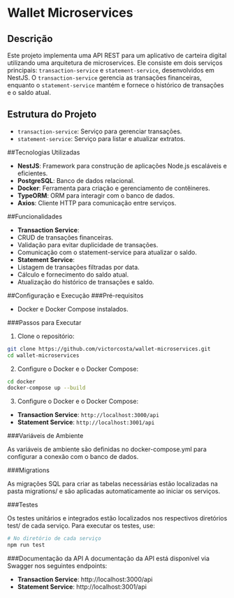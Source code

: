 # Wallet Microservices

## Descrição
Este projeto implementa uma API REST para um aplicativo de carteira digital utilizando uma arquitetura de microservices. Ele consiste em dois serviços principais: `transaction-service` e `statement-service`, desenvolvidos em NestJS. O `transaction-service` gerencia as transações financeiras, enquanto o `statement-service` mantém e fornece o histórico de transações e o saldo atual.


## Estrutura do Projeto
- `transaction-service`: Serviço para gerenciar transações.
- `statement-service`: Serviço para listar e atualizar extratos.

##Tecnologias Utilizadas
- **NestJS**: Framework para construção de aplicações Node.js escaláveis e eficientes.
- **PostgreSQL**: Banco de dados relacional.
- **Docker**: Ferramenta para criação e gerenciamento de contêineres.
- **TypeORM**: ORM para interagir com o banco de dados.
- **Axios**: Cliente HTTP para comunicação entre serviços.

##Funcionalidades
- **Transaction Service**:
 - CRUD de transações financeiras.
 - Validação para evitar duplicidade de transações.
 - Comunicação com o statement-service para atualizar o saldo.
- **Statement Service**:
 - Listagem de transações filtradas por data.
 - Cálculo e fornecimento do saldo atual.
 - Atualização do histórico de transações e saldo.
 
##Configuração e Execução
###Pré-requisitos

- Docker e Docker Compose instalados.

###Passos para Executar

1. Clone o repositório:
```bash
git clone https://github.com/victorcosta/wallet-microservices.git
cd wallet-microservices
```
2. Configure o Docker e o Docker Compose:
```bash
cd docker
docker-compose up --build
```
3. Configure o Docker e o Docker Compose:
- **Transaction Service**: `http://localhost:3000/api`
- **Statement Service**: `http://localhost:3001/api`

###Variáveis de Ambiente

As variáveis de ambiente são definidas no docker-compose.yml para configurar a conexão com o banco de dados.

###Migrations

As migrações SQL para criar as tabelas necessárias estão localizadas na pasta migrations/ e são aplicadas automaticamente ao iniciar os serviços.

###Testes

Os testes unitários e integrados estão localizados nos respectivos diretórios test/ de cada serviço. Para executar os testes, use:
 ```bash
 # No diretório de cada serviço
npm run test
 ```
###Documentação da API
A documentação da API está disponível via Swagger nos seguintes endpoints:

- **Transaction Service**: http://localhost:3000/api
- **Statement Service**: http://localhost:3001/api





